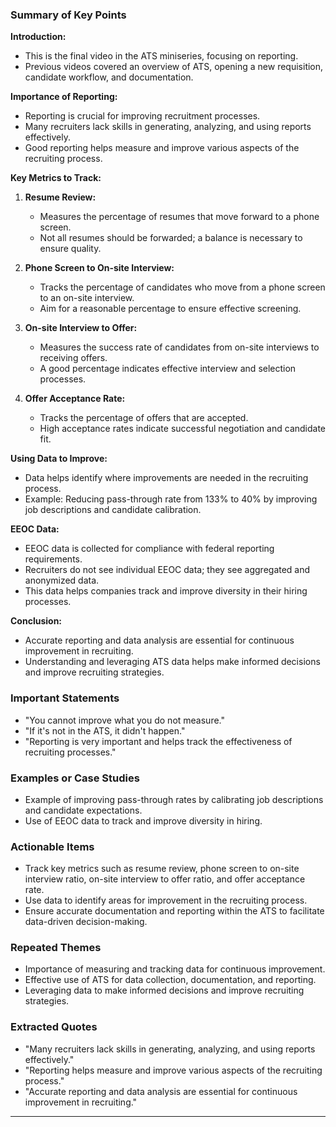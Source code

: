 ### Summary of Key Points

**Introduction:**
- This is the final video in the ATS miniseries, focusing on reporting.
- Previous videos covered an overview of ATS, opening a new requisition, candidate workflow, and documentation.

**Importance of Reporting:**
- Reporting is crucial for improving recruitment processes.
- Many recruiters lack skills in generating, analyzing, and using reports effectively.
- Good reporting helps measure and improve various aspects of the recruiting process.

**Key Metrics to Track:**
1. **Resume Review:**
   - Measures the percentage of resumes that move forward to a phone screen.
   - Not all resumes should be forwarded; a balance is necessary to ensure quality.

2. **Phone Screen to On-site Interview:**
   - Tracks the percentage of candidates who move from a phone screen to an on-site interview.
   - Aim for a reasonable percentage to ensure effective screening.

3. **On-site Interview to Offer:**
   - Measures the success rate of candidates from on-site interviews to receiving offers.
   - A good percentage indicates effective interview and selection processes.

4. **Offer Acceptance Rate:**
   - Tracks the percentage of offers that are accepted.
   - High acceptance rates indicate successful negotiation and candidate fit.

**Using Data to Improve:**
- Data helps identify where improvements are needed in the recruiting process.
- Example: Reducing pass-through rate from 133% to 40% by improving job descriptions and candidate calibration.

**EEOC Data:**
- EEOC data is collected for compliance with federal reporting requirements.
- Recruiters do not see individual EEOC data; they see aggregated and anonymized data.
- This data helps companies track and improve diversity in their hiring processes.

**Conclusion:**
- Accurate reporting and data analysis are essential for continuous improvement in recruiting.
- Understanding and leveraging ATS data helps make informed decisions and improve recruiting strategies.

### Important Statements

- "You cannot improve what you do not measure."
- "If it's not in the ATS, it didn't happen."
- "Reporting is very important and helps track the effectiveness of recruiting processes."

### Examples or Case Studies

- Example of improving pass-through rates by calibrating job descriptions and candidate expectations.
- Use of EEOC data to track and improve diversity in hiring.

### Actionable Items

- Track key metrics such as resume review, phone screen to on-site interview ratio, on-site interview to offer ratio, and offer acceptance rate.
- Use data to identify areas for improvement in the recruiting process.
- Ensure accurate documentation and reporting within the ATS to facilitate data-driven decision-making.

### Repeated Themes

- Importance of measuring and tracking data for continuous improvement.
- Effective use of ATS for data collection, documentation, and reporting.
- Leveraging data to make informed decisions and improve recruiting strategies.

### Extracted Quotes

- "Many recruiters lack skills in generating, analyzing, and using reports effectively."
- "Reporting helps measure and improve various aspects of the recruiting process."
- "Accurate reporting and data analysis are essential for continuous improvement in recruiting."

---